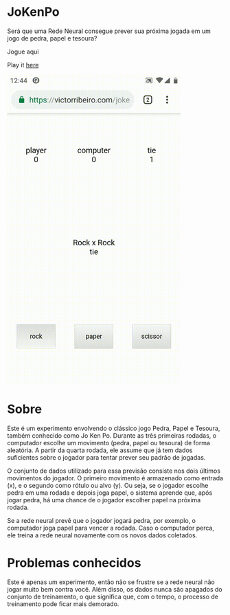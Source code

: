 # JoKenPo
Será que uma Rede Neural consegue prever sua próxima jogada em um jogo de pedra, papel e tesoura?


Jogue aqui

Play it [here](https://victorribeiro.com/jokenpo)

![Me playing it with the same pattern](jokenpo.gif)


# Sobre
Este é um experimento envolvendo o clássico jogo Pedra, Papel e Tesoura, também conhecido como Jo Ken Po. Durante as três primeiras rodadas, o computador escolhe um movimento (pedra, papel ou tesoura) de forma aleatória. A partir da quarta rodada, ele assume que já tem dados suficientes sobre o jogador para tentar prever seu padrão de jogadas.

O conjunto de dados utilizado para essa previsão consiste nos dois últimos movimentos do jogador. O primeiro movimento é armazenado como entrada (x), e o segundo como rótulo ou alvo (y). Ou seja, se o jogador escolhe pedra em uma rodada e depois joga papel, o sistema aprende que, após jogar pedra, há uma chance de o jogador escolher papel na próxima rodada.

Se a rede neural prevê que o jogador jogará pedra, por exemplo, o computador joga papel para vencer a rodada. Caso o computador perca, ele treina a rede neural novamente com os novos dados coletados.

# Problemas conhecidos
Este é apenas um experimento, então não se frustre se a rede neural não jogar muito bem contra você. Além disso, os dados nunca são apagados do conjunto de treinamento, o que significa que, com o tempo, o processo de treinamento pode ficar mais demorado.
